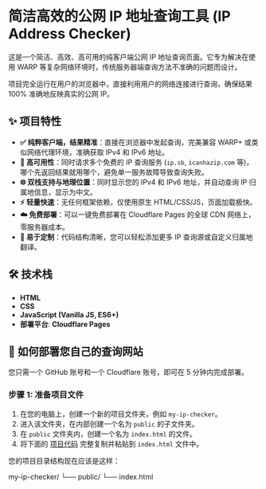 # 简洁高效的公网 IP 地址查询工具 (IP Address Checker)

这是一个简洁、高效、高可用的纯客户端公网 IP 地址查询页面。它专为解决在使用 WARP 等复杂网络环境时，传统服务器端查询方法不准确的问题而设计。

项目完全运行在用户的浏览器中，直接利用用户的网络连接进行查询，确保结果 100% 准确地反映真实的公网 IP。

## ✨ 项目特性

- **✅ 纯粹客户端，结果精准**：直接在浏览器中发起查询，完美兼容 WARP+ 或类似网络代理环境，准确获取 IPv4 和 IPv6 地址。
- **🚀 高可用性**：同时请求多个免费的 IP 查询服务 (`ip.sb`, `icanhazip.com` 等)，哪个先返回结果就用哪个，避免单一服务故障导致查询失败。
- **🌐 双栈支持与地理位置**：同时显示您的 IPv4 和 IPv6 地址，并自动查询 IP 归属地信息，显示为中文。
- **⚡ 轻量快速**：无任何框架依赖，仅使用原生 HTML/CSS/JS，页面加载极快。
- **☁️ 免费部署**：可以一键免费部署在 Cloudflare Pages 的全球 CDN 网络上，零服务器成本。
- **🔧 易于定制**：代码结构清晰，您可以轻松添加更多 IP 查询源或自定义归属地翻译。

## 🛠️ 技术栈

- **HTML**
- **CSS**
- **JavaScript (Vanilla JS, ES6+)**
- **部署平台**: **Cloudflare Pages**

## 🚀 如何部署您自己的查询网站

您只需一个 GitHub 账号和一个 Cloudflare 账号，即可在 5 分钟内完成部署。

### 步骤 1: 准备项目文件

1.  在您的电脑上，创建一个新的项目文件夹，例如 `my-ip-checker`。
2.  进入该文件夹，在内部创建一个名为 `public` 的子文件夹。
3.  在 `public` 文件夹内，创建一个名为 `index.html` 的文件。
4.  将下面的 [项目代码](#-项目核心代码) 完整复制并粘贴到 `index.html` 文件中。

您的项目目录结构现在应该是这样：

my-ip-checker/
└── public/
└── index.html
